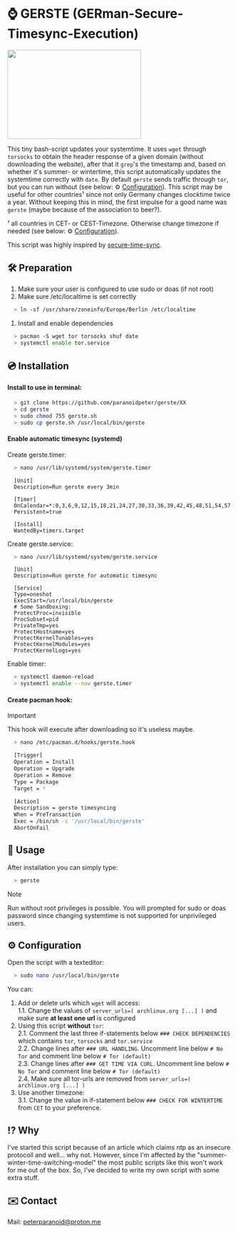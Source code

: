 # :watch: GERSTE (GERman-Secure-Timesync-Execution)

<img src="https://i.ibb.co/DbXkYy3/barley-field-8230-960-720.jpg" width="300" height="200">

This tiny bash-script updates your systemtime. It uses `wget` through `torsocks` to obtain the header response of a given domain (without downloading the website), after that it `grep`'s the timestamp and, based on whether it's summer- or wintertime, this script automatically updates the systemtime correctly with `date`. By default `gerste` sends traffic through `tor`, but you can run without (see below: :gear: [Configuration](https://github.com/paranoidpeter/gerste#gear-configuration)). This script may be useful for other countries¹ since not only Germany changes clocktime twice a year. Without keeping this in mind, the first impulse for a good name was `gerste` (maybe because of the association to beer?).

¹ all countries in CET- or CEST-Timezone. Otherwise change timezone if needed (see below: :gear: [Configuration](https://github.com/paranoidpeter/gerste#gear-configuration)).

This script was highly inspired by [secure-time-sync](https://github.com/Obscurix/Obscurix/blob/master/airootfs/usr/lib/obscurix/secure-time-sync).

## :hammer_and_wrench: Preparation

1. Make sure your user is configured to use sudo or doas (if not root)
2. Make sure /etc/localtime is set correctly

```bash
  > ln -sf /usr/share/zoneinfo/Europe/Berlin /etc/localtime
```

1. Install and enable dependencies

```bash
  > pacman -S wget tor torsocks shuf date
  > systemctl enable tor.service
```

## :cd: Installation

#### Install to use in terminal:

```bash
  > git clone https://github.com/paranoidpeter/gerste/XX
  > cd gerste
  > sudo chmod 755 gerste.sh
  > sudo cp gerste.sh /usr/local/bin/gerste
```

#### Enable automatic timesync (systemd)

Create gerste.timer:

```bash
  > nano /usr/lib/systemd/system/gerste.timer
```

```
  [Unit]
  Description=Run gerste every 3min

  [Timer]
  OnCalendar=*:0,3,6,9,12,15,18,21,24,27,30,33,36,39,42,45,48,51,54,57
  Persistent=true

  [Install]
  WantedBy=timers.target
```

Create gerste.service:

```bash
  > nano /usr/lib/systemd/system/gerste.service
```

```
  [Unit]
  Description=Run gerste for automatic timesync

  [Service]
  Type=oneshot
  ExecStart=/usr/local/bin/gerste
  # Some Sandboxing:
  ProtectProc=invisible
  ProcSubset=pid
  PrivateTmp=yes
  ProtectHostname=yes
  ProtectKernelTunables=yes
  ProtectKernelModules=yes
  ProtectKernelLogs=yes
```

Enable timer:

```bash
  > systemctl daemon-reload
  > systemctl enable --now gerste.timer
```

#### Create pacman hook:

> [!IMPORTANT]
> This hook will execute after downloading so it's useless maybe.

```bash
  > nano /etc/pacman.d/hooks/gerste.hook
```

```bash
  [Trigger]
  Operation = Install
  Operation = Upgrade
  Operation = Remove
  Type = Package
  Target = *

  [Action]
  Description = gerste timesyncing
  When = PreTransaction
  Exec = /bin/sh -c '/usr/local/bin/gerste'
  AbortOnFail
```


## :rocket: Usage
After installation you can simply type:
```bash
  > gerste
```
> [!NOTE]
> Run without root privileges is possible. You will prompted for sudo or doas password since changing systemtime is not supported for unprivileged users.


## :gear: Configuration
Open the script with a texteditor:

```bash
  > sudo nano /usr/local/bin/gerste
```

You can:

1. Add or delete urls which `wget` will access:<br/>1\.1. Change the values of `server_urls=( archlinux.org [...] )` and make sure **at least one url** is configured
2. Using this script **without** `tor`:<br />2\.1. Comment the last three if-statements below `### CHECK DEPENDENCIES` which  contains `tor`, `torsocks` and `tor.service` <br />2\.2. Change lines after `### URL HANDLING`. Uncomment line below `# No Tor` and comment line below `# Tor (default)`<br />2\.3. Change lines after `### GET TIME VIA CURL`. Uncomment line below `# No Tor` and comment line below `# Tor (default)`<br />2\.4. Make sure all tor-urls are removed from `server_urls=( archlinux.org [...] )`
3. Use another timezone:<br />3\.1. Change the value in if-statement below `### CHECK FOR WINTERTIME` from `CET` to your preference.

## :interrobang: Why

I've started this script because of an article which claims ntp as an insecure protocoll and well... why not. However, since I'm affected by the "summer-winter-time-switching-model" the most public scripts like this won't work for me out of the box. So, I've decided to write my own script with some extra stuff.

## :envelope: Contact

Mail: peterparanoid@proton.me
